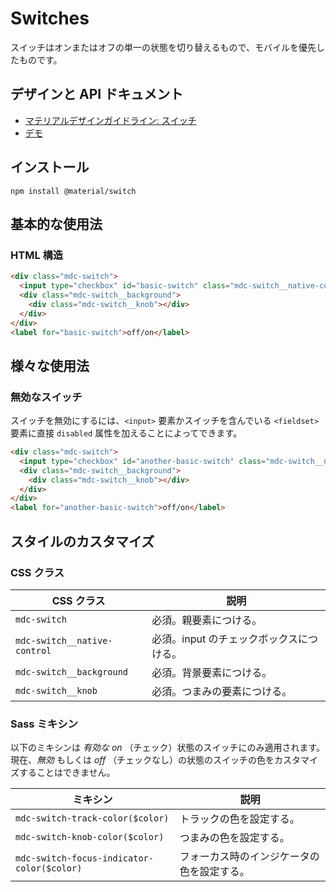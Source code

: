 <!--docs:
title: "Switches"
layout: detail
section: components
iconId: switch
path: /catalog/input-controls/switches/
-->

# Switches

<!--<div class="article__asset">
  <a class="article__asset-link"
     href="https://material-components-web.appspot.com/switch.html">
    <img src="{{ site.rootpath }}/images/mdc_web_screenshots/switches.png" width="37" alt="Switches screenshot">
  </a>
</div>-->

スイッチはオンまたはオフの単一の状態を切り替えるもので、モバイルを優先したものです。

## デザインと API ドキュメント

<ul class="icon-list">
  <li class="icon-list-item icon-list-item--spec">
    <a href="https://material.io/go/design-switches">マテリアルデザインガイドライン: スイッチ</a>
  </li>
  <li class="icon-list-item icon-list-item--link">
    <a href="https://material-components-web.appspot.com/switch.html">デモ</a>
  </li>
</ul>

## インストール

```
npm install @material/switch
```

## 基本的な使用法

### HTML 構造

```html
<div class="mdc-switch">
  <input type="checkbox" id="basic-switch" class="mdc-switch__native-control" role="switch">
  <div class="mdc-switch__background">
    <div class="mdc-switch__knob"></div>
  </div>
</div>
<label for="basic-switch">off/on</label>
```
## 様々な使用法

### 無効なスイッチ

スイッチを無効にするには、`<input>` 要素かスイッチを含んでいる `<fieldset>` 要素に直接 `disabled` 属性を加えることによってできます。

```html
<div class="mdc-switch">
  <input type="checkbox" id="another-basic-switch" class="mdc-switch__native-control" role="switch" disabled>
  <div class="mdc-switch__background">
    <div class="mdc-switch__knob"></div>
  </div>
</div>
<label for="another-basic-switch">off/on</label>
```

## スタイルのカスタマイズ

### CSS クラス

CSS クラス | 説明
--- | ---
`mdc-switch` | 必須。親要素につける。
`mdc-switch__native-control` | 必須。input のチェックボックスにつける。
`mdc-switch__background` | 必須。背景要素につける。
`mdc-switch__knob` | 必須。つまみの要素につける。

### Sass ミキシン

以下のミキシンは <em>有効な</em>  _on_ （チェック）状態のスイッチにのみ適用されます。現在、<em>無効</em> もしくは _off_ （チェックなし）の状態のスイッチの色をカスタマイズすることはできません。

ミキシン | 説明
--- | ---
`mdc-switch-track-color($color)` | トラックの色を設定する。
`mdc-switch-knob-color($color)` | つまみの色を設定する。
`mdc-switch-focus-indicator-color($color)` | フォーカス時のインジケータの色を設定する。
